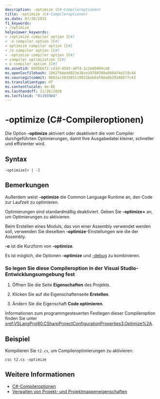 ```yaml
---
description: -optimize (C#-Compileroptionen)
title: -optimize (C#-Compileroptionen)
ms.date: 07/20/2015
f1_keywords:
- /optimize
helpviewer_keywords:
- /optimize compiler option [C#]
- -o compiler option [C#]
- optimize compiler option [C#]
- /o compiler option [C#]
- -optimize compiler option [C#]
- compiler optimization [C#]
- o compiler option [C#]
ms.assetid: 6dd5b6f2-cd1d-4593-a9f4-1c2ed9404ca0
ms.openlocfilehash: 1862794e4d823e38ce19780300a0b04f4e57dc44
ms.sourcegitcommit: 0802ac583585110022beb6af8ea0b39188b77c43
ms.translationtype: HT
ms.contentlocale: de-DE
ms.lasthandoff: 11/26/2020
ms.locfileid: "91193984"
---
```

# <a name="-optimize-c-compiler-options"></a>-optimize (C#-Compileroptionen)

Die Option **-optimize** aktiviert oder deaktiviert die vom Compiler durchgeführten Optimierungen, damit Ihre Ausgabedatei kleiner, schneller und effizienter wird.  
  
## <a name="syntax"></a>Syntax  
  
```console  
-optimize[+ | -]  
```  
  
## <a name="remarks"></a>Bemerkungen  

 Außerdem weist **-optimize** die Common Language Runtime an, den Code zur Laufzeit zu optimieren.  
  
 Optimierungen sind standardmäßig deaktiviert. Geben Sie **-optimize+** an, um Optimierungen zu aktivieren.  
  
 Beim Erstellen eines Moduls, das von einer Assembly verwendet werden soll, verwenden Sie dieselben **-optimize**-Einstellungen wie die der Assembly.  
  
 **-o** ist die Kurzform von **-optimize**.  
  
 Es ist möglich, die Optionen **-optimize** und [-debug](./debug-compiler-option.md) zu kombinieren.  
  
### <a name="to-set-this-compiler-option-in-the-visual-studio-development-environment"></a>So legen Sie diese Compileroption in der Visual Studio-Entwicklungsumgebung fest  
  
1. Öffnen Sie die Seite **Eigenschaften** des Projekts.  
  
2. Klicken Sie auf die Eigenschaftenseite **Erstellen**.  
  
3. Ändern Sie die Eigenschaft **Code optimieren**.  
  
 Informationen zum programmgesteuerten Festlegen dieser Compileroption finden Sie unter <xref:VSLangProj80.CSharpProjectConfigurationProperties3.Optimize%2A>.  
  
## <a name="example"></a>Beispiel  

 Kompilieren Sie `t2.cs`, um Compileroptimierungen zu aktivieren:  
  
```console  
csc t2.cs -optimize  
```  
  
## <a name="see-also"></a>Weitere Informationen

- [C#-Compileroptionen](./index.md)
- [Verwalten von Projekt- und Projektmappeneigenschaften](/visualstudio/ide/managing-project-and-solution-properties)
